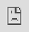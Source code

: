 ```yaml
---
layout: post
date:   2020-05-07
image: "/conflict_urbanism_sp2020/images/jerome_ave_1.jpg"
title:  "Rezoning Jerome Avenue: Examining Geographies of Displacement"
author: "Jenna Davis"
---
```

![Figure 1](/conflict_urbanism_sp2020/images/jerome_ave_2.jpg)
*Source: Curbed NY*

In recent years, neighborhood rezonings have emerged as a flashpoint across New York City. In 2014, the de Blasio administration announced plans to rezone 15 neighborhoods across New York City to jump-start the city’s stock of affordable housing units. According to the administration, the neighborhood rezonings (many of which allowed for greater development capacity) would help the city reach its goal of creating 200,000 below-market-rate housing units by 2022.

In neighborhoods from Inwood to Bushwick, neighborhood residents and community activists have raised the alarm bell that rezonings induce gentrification and displacement pressures. According to opponents, rezonings often tend to raise property values, increasing rents and displacing low-income and minority households. Look no further than [East New York](https://citylimits.org/2016/03/10/some-suspect-east-new-york-rezoning-has-triggered-speculation/), activists reasoned, where real estate speculation, tenant harassment, and evictions accelerated at the first whisper that the NYC Department of City Planning was considering rezoning the neighborhood. Although anecdotal evidence suggests that rezonings might accelerate gentrification pressures, minimal empirical evidence in the literature has investigated what happens following a neighborhood rezoning.

This project explores one especially embattled rezonings in New York City–the rezoning of Jerome Avenue in the southwest Bronx–by examining three measures of displacement and dispossession. Specifically, this project asks: how did the three following measures of displacement activity change in the years leading up to and in the immediate aftermath of the Jerome Avenue Rezoning?

1. Real estate speculation activity
2. Residential and commercial evictions
3. Affordable housing production
 
#### Background on Jerome Avenue

Jerome Avenue sits in the southwestern Bronx, running north to south through Highbridge, Mount Eden, Concourse, Mount Hope, University Heights, and Morris Heights. Historically, Jerome Avenue developed as a service district, providing parking and commercial services to the predominantly residential neighborhoods that surround the area. Existing zoning permits heavy commercial and light industrial uses along most of Jerome Avenue, and as a result, low-scale retail and industrial establishments line the corridor.

Jerome Avenue has been heavily shaped by the highways that snake throughout the Bronx. For example, an exit to the Cross Bronx Expressway and empties directly onto the avenue, providing easy access to the district. As a result, auto-related businesses began to cluster along the corridor, and Jerome Avenue remains one of the most vibrant homes of auto-related businesses in the city.

Tire shops, auto-repair shops, and gas stations are among some of the common sites in the area.

![Figure 2](/conflict_urbanism_sp2020/images/jerome_ave_4.jpg)
*Source: Norwood News*

![Figure 3](/conflict_urbanism_sp2020/images/jerome_ave_5.jpg)
*Source: Curbed NY*

The Jerome Avenue corridor is also home to a rich array of family and immigrant-owned businesses. Many of these businesses cater to the predominantly Spanish-speaking communities living in the residential neighborhoods surrounding Jerome Avenue.
![Figure 4](/conflict_urbanism_sp2020/images/jerome_ave_1.jpg)
*Source: Curbed NY*

#### Jerome Avenue Rezoning

In 2015, the NYC Department of City Planning announced the planned rezoning of Jerome Avenue, arguing that the rezoning would help protect and preserve the neighborhood’s stock of affordable housing, revitalize existing retail businesses, improve existing park and open space opportunities, and support workforce development in the neighborhood. The NYC Department of City Planning identified Jerome Avenue as an ideal site for a rezoning because the city argued that the area could support increased residential density. Second, the city argued that the area features prime transit access, being served by the 4, B, and D train lines and several highways.

As the rezoning moved through the city’s land use review process, the NYC Department of City Planning hosted over 40 public events with thousands of residents. This public engagement process culminated in the release of Jerome Avenue Neighborhood Plan, which provided a framework to guide future planning and policy action in the neighborhood. With the release of the plan, the city committed to investing approximately $189 million in capital projects in the neighborhood. After surrounding community boards, the Bronx Borough President, and the City Planning Commission approved the rezoning, the City Council approved the rezoning in March 2018.


Yet, the rezoning quickly emerged as a site of conflict as it moved through the city’s land use review process, following the path of other embattled rezoning plans in NYC. Opponents charged that the rezonings caused displacement, pointing to rapid rent increases and real estate speculation in other NYC neighborhoods that have undergone rezonings. In particular, opponents argued that the rezoning would place strain on the auto-related businesses that have long anchored Jerome Avenue and that tend to be staffed by low-income households and immigrants.

The Bronx Coalition for a Community Vision, a coalition of residents; religious groups; and unions representing workers at auto-related businesses, emerged as one of the most vocal opponents of the rezoning. The organization advocated that 100% of new units constructed along Jerome Avenue would be below-market-rate and called on the city to develop a more authentic public engagement process.

![Figure 5](/conflict_urbanism_sp2020/images/jerome_ave_7.jpeg)
*Source: Northwest Bronx Community and Clergy Coalition*

![Figure 6](/conflict_urbanism_sp2020/images/jerome_ave_8.jpeg)
*Source: @e_machefsky*

#### Methodology & Datasets

In order to investigate how various measures of displacement activity changed in the years surrounding the Jerome Avenue rezoning, I leveraged datasets from several sources. 

First, using data from the NYC Department of City Planning, I examined changes in real estate assessment values in the Jerome Avenue corridor between 2015 and 2020 to understand whether the rezoning induced real estate speculation pressures. Second, I leveraged a dataset from the NYC Department of Investigation to examine the landscape of residential and commercial evictions between 2018 and 2019. Last, I used data from the NYC Department of Housing Preservation & Development to examine new affordable housing units constructed between 2016 and 2019.

#### Changes in Property Values

The map below presents changes in property values along the Jerome Avenue corridor between 2015 and 2020. From 2015, when the Jerome Avenue rezoning was initially announced to two years after the rezoning, property values increased on average by 241%. This followed city and borough-level trends towards a precipitous increase in property values.

Within the study area, residential properties rose at a much faster rate than commercial properties; residential property values increased by 176% in the study period compared to 44% among commercial properties.

#### Residential and Commercial Evictions

The map below presents the landscape of commercial and residential evictions in the study area (pictured in yellow) and the surrounding three zip codes between 2018 and 2020. In the two years after the rezoning of Jerome Avenue, approximately 2,500 households and businesses were evicted. These evictions accounted for about a third of all evictions across the Bronx.

Roughly one in five evictions in the study area were commercial evictions, reflecting the heavily commercial character of Jerome Avenue. Several of the evicted businesses were auto-related uses, consistent with rezoning opponents’ fears that auto-related businesses would face displacement pressures.

<div class="iframe-column"><iframe src="https://api.mapbox.com/styles/v1/jennamkdavis/ck9x30c0s011x1iuiaonyev40.html?fresh=true&title=view&access_token=pk.eyJ1IjoiamVubmFta2RhdmlzIiwiYSI6Ikg0SThEUVkifQ.LXPE9kF-D1IUT2wfz_Cinw" style="position:absolute;top:0;left:0;width:100%;height:100%;" frameborder="0"></iframe></div>

#### Affordable Housing Production

#### Conclusion